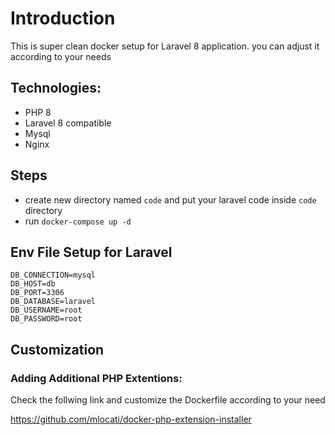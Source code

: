 # Introduction

This is super clean docker setup for Laravel 8 application. you can adjust it according to your needs

## Technologies:

- PHP 8
- Laravel 8 compatible
- Mysql
- Nginx

## Steps

- create new directory named `code` and put your laravel code inside `code` directory
- run `docker-compose up -d`

## Env File Setup for Laravel

```
DB_CONNECTION=mysql
DB_HOST=db
DB_PORT=3306
DB_DATABASE=laravel
DB_USERNAME=root
DB_PASSWORD=root
```

## Customization

### Adding Additional PHP Extentions:

Check the follwing link and customize the Dockerfile according to your need

https://github.com/mlocati/docker-php-extension-installer
